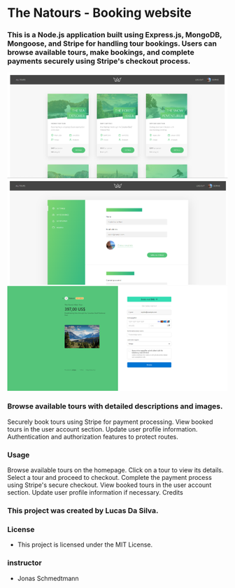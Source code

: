 # The Natours - Booking website

### This is a Node.js application built using Express.js, MongoDB, Mongoose, and Stripe for handling tour bookings. Users can browse available tours, make bookings, and complete payments securely using Stripe's checkout process.

<img src="/public/img/Natours-preview-1.png" alt="Preview image" title="Image 1">
<img src="/public/img/Natours-preview-2.png" alt="Preview image" title="Image 2">
<img src="/public/img/Natours-preview-3.png" alt="Preview image" title="Image 3">

### Browse available tours with detailed descriptions and images.

Securely book tours using Stripe for payment processing.
View booked tours in the user account section.
Update user profile information.
Authentication and authorization features to protect routes.

### Usage

Browse available tours on the homepage.
Click on a tour to view its details.
Select a tour and proceed to checkout.
Complete the payment process using Stripe's secure checkout.
View booked tours in the user account section.
Update user profile information if necessary.
Credits

### This project was created by Lucas Da Silva.

### License

- This project is licensed under the MIT License.

### instructor

- Jonas Schmedtmann
